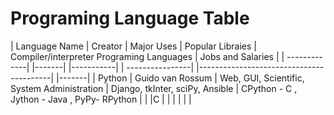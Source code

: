 # Programing Language Table

| Language Name | Creator |  Major Uses | Popular Libraies |  Compiler/interpreter Programing Languages | Jobs and Salaries |
| -------------| |-------|  |-----------|  | ----------------|  |-----------------------------------------|  |-------|
| Python  | Guido van Rossum  | Web, GUI, Scientific, System Administration  | Django, tkInter, sciPy, Ansible  | CPython - C , Jython - Java , PyPy- RPython  |  |
|C | | | | | |
